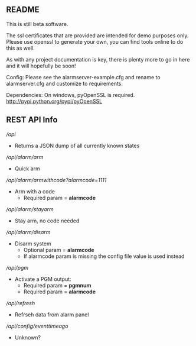 README
------

This is still beta software.

The ssl certificates that are provided are intended for demo purposes only.  
Please use openssl to generate your own, you can find tools online to do this
as well.

As with any project documentation is key, there is plenty more to go in here and
it will hopefully be soon!

Config:
Please see the alarmserver-example.cfg and rename to alarmserver.cfg and
customize to requirements.

Dependencies:
On windows, pyOpenSSL is required.
http://pypi.python.org/pypi/pyOpenSSL

REST API Info
-------------

*/api*

* Returns a JSON dump of all currently known states
 
*/api/alarm/arm*

* Quick arm

*/api/alarm/armwithcode?alarmcode=1111*

* Arm with a code
  * Required param = **alarmcode**

*/api/alarm/stayarm*

* Stay arm, no code needed

*/api/alarm/disarm*

* Disarm system
   * Optional param = **alarmcode**
   * If alarmcode param is missing the config file value is used instead

*/api/pgm*

* Activate a PGM output:
  * Required param = **pgmnum**
  * Required param = **alarmcode**

*/api/refresh*

* Refrseh data from alarm panel

*/api/config/eventtimeago* 

* Unknown?
  


